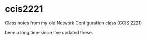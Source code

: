 # ccis2221
Class notes from my old Network Configuration class (CCIS 2221)

been a long time since I've updated these.
